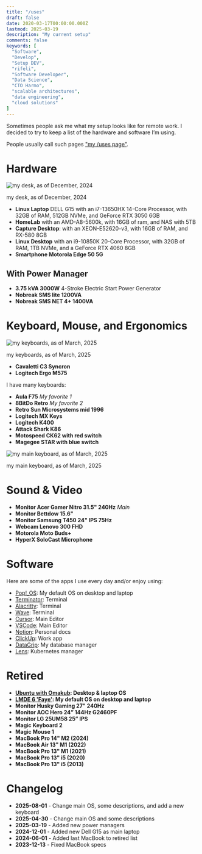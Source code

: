 ```yaml
---
title: "/uses"
draft: false
date: 2020-03-17T00:00:00.000Z
lastmod: 2025-03-19
description: "My current setup"
comments: false
keywords: [
  "Software",
  "Develop",
  "Setup DEV",
  "rifeli",
  "Software Developer",
  "Data Science",
  "CTO Harmo",
  "scalable architectures",
  "data engineering",
  "cloud solutions"
]
---
```


Sometimes people ask me what my setup looks like for remote work. I decided to try to keep a list of the hardware and software I’m using.

People usually call such pages ["my /uses page"](https://uses.tech/).

# Hardware

<img id="image-custom" src="/images/uses/complete-setup.jpg" alt="my desk, as of December, 2024" />
<p id="image-legend">my desk, as of December, 2024</p>

- **Linux Laptop** DELL G15 with an i7-13650HX 14-Core Processor, with 32GB of RAM, 512GB NVMe, and GeForce RTX 3050 6GB
- **HomeLab** with an AMD-A8-5600k, with 16GB of ram, and NAS with 5TB
- **Capture Desktop**: with an XEON-E52620-v3, with 16GB of RAM, and RX-580 8GB
- **Linux Desktop** with an i9-10850K 20-Core Processor, with 32GB of RAM, 1TB NVMe, and a GeForce RTX 4060 8GB
- **Smartphone Motorola Edge 50 5G**

## With Power Manager

- **3.75 kVA 3000W** 4-Stroke Electric Start Power Generator
- **Nobreak SMS lite 1200VA**
- **Nobreak SMS NET 4+ 1400VA**

# Keyboard, Mouse, and Ergonomics

<img id="image-custom" src="/images/uses/keyboards.jpg" alt="my keyboards, as of March, 2025" />
<p id="image-legend">my keyboards, as of March, 2025</p>

- **Cavaletti C3 Syncron**
- **Logitech Ergo M575**

I have many keyboards:

- **Aula F75** *My favorite 1*
- **8BitDo Retro** *My favorite 2*
- **Retro Sun Microsystems mid 1996**
- **Logitech MX Keys**
- **Logitech K400**
- **Attack Shark K86**
- **Motospeed CK62 with red switch**
- **Magegee STAR with blue switch**

<img id="image-custom" src="/images/uses/main-keyboard.jpg" alt="my main keyboard, as of March, 2025" />
<p id="image-legend">my main keyboard, as of March, 2025</p>

# Sound & Video

- **Monitor Acer Gamer Nitro 31.5" 240Hz** *Main*
- **Monitor Bettdow 15.6"**
- **Monitor Samsung T450 24" IPS 75Hz**
- **Webcam Lenovo 300 FHD**
- **Motorola Moto Buds+**
- **HyperX SoloCast Microphone**

# Software

Here are some of the apps I use every day and/or enjoy using:

- [Pop!_OS](https://omakub.org/): My default OS on desktop and laptop
- [Terminator](https://gnome-terminator.readthedocs.io/en/latest/): Terminal
- [Alacritty](https://alacritty.org/index.html): Terminal
- [Wave](https://www.waveterm.dev/): Terminal
- [Cursor](https://cursor.com/): Main Editor
- [VSCode](https://code.visualstudio.com/): Main Editor
- [Notion](https://www.notion.so/): Personal docs
- [ClickUp](https://clickup.com/): Work app
- [DataGrip](https://www.jetbrains.com/datagrip/): My database manager
- [Lens](https://k8slens.dev/): Kubernetes manager

# Retired

- **[Ubuntu with Omakub](https://omakub.org/): Desktop & laptop OS**
- **[LMDE 6 'Faye'](https://linuxmint.com/download_lmde.php): My default OS on desktop and laptop**
- **Monitor Husky Gaming 27" 240Hz**
- **Monitor AOC Hero 24” 144Hz G2460PF**
- **Monitor LG 25UM58 25” IPS**
- **Magic Keyboard 2**
- **Magic Mouse 1**
- **MacBook Pro 14" M2 (2024)**
- **MacBook Air 13" M1 (2022)**
- **MacBook Pro 13" M1 (2021)**
- **MacBook Pro 13" i5 (2020)**
- **MacBook Pro 13" i5 (2013)**

# Changelog

- **2025-08-01** - Change main OS, some descriptions, and add a new keyboard
- **2025-04-30** - Change main OS and some descriptions
- **2025-03-19** - Added new power managers
- **2024-12-01** - Added new Dell G15 as main laptop
- **2024-06-01** - Added last MacBook to retired list
- **2023-12-13** - Fixed MacBook specs
